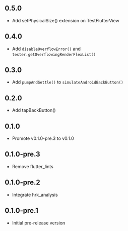 ## 0.5.0

- Add setPhysicalSize() extension on TestFlutterView

## 0.4.0

- Add `disableOverflowError()` and `tester.getOverflowingRenderFlexList()`

## 0.3.0

- Add `pumpAndSettle()` to `simulateAndroidBackButton()`

## 0.2.0

- Add tapBackButton()

## 0.1.0

- Promote v0.1.0-pre.3 to v0.1.0

## 0.1.0-pre.3

- Remove flutter_lints

## 0.1.0-pre.2

- Integrate hrk_analysis

## 0.1.0-pre.1

- Initial pre-release version
